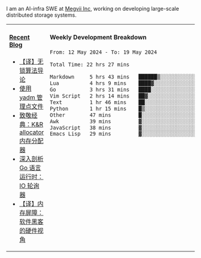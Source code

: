 I am an AI-infra SWE at [Megvii Inc](https://en.megvii.com/), working on developing large-scale distributed storage systems.

<table width="960px">
<tr>
<td valign="top" width="50%">

#### <a href="https://www.kongjun18.me" target="_blank">Recent Blog</a>

<!-- BLOG-POST-LIST:START -->
- [【译】无锁算法导论](https://kongjun18.github.io/posts/2023/07/14/)
- [使用 yadm 管理点文件](https://kongjun18.github.io/posts/2023/04/07/)
- [致敬经典：K&amp;R allocator 内存分配器](https://kongjun18.github.io/posts/2022/12/12/)
- [深入剖析 Go 语言运行时：IO 轮询器](https://kongjun18.github.io/posts/2022/11/21/)
- [【译】内存屏障：软件黑客的硬件视角](https://kongjun18.github.io/posts/2022/11/03/)
<!-- BLOG-POST-LIST:END -->

</td>
<td valign="top" width="50%">

#### Weekly Development Breakdown

<!--START_SECTION:waka-->

```txt
From: 12 May 2024 - To: 19 May 2024

Total Time: 22 hrs 27 mins

Markdown     5 hrs 43 mins   ██████▒░░░░░░░░░░░░░░░░░░   25.47 %
Lua          4 hrs 9 mins    ████▓░░░░░░░░░░░░░░░░░░░░   18.54 %
Go           3 hrs 31 mins   ████░░░░░░░░░░░░░░░░░░░░░   15.68 %
Vim Script   2 hrs 14 mins   ██▓░░░░░░░░░░░░░░░░░░░░░░   10.00 %
Text         1 hr 46 mins    ██░░░░░░░░░░░░░░░░░░░░░░░   07.87 %
Python       1 hr 15 mins    █▒░░░░░░░░░░░░░░░░░░░░░░░   05.58 %
Other        47 mins         █░░░░░░░░░░░░░░░░░░░░░░░░   03.55 %
Awk          39 mins         ▓░░░░░░░░░░░░░░░░░░░░░░░░   02.94 %
JavaScript   38 mins         ▓░░░░░░░░░░░░░░░░░░░░░░░░   02.88 %
Emacs Lisp   29 mins         ▓░░░░░░░░░░░░░░░░░░░░░░░░   02.21 %
```

<!--END_SECTION:waka-->
</td>
</tr>

</table>
